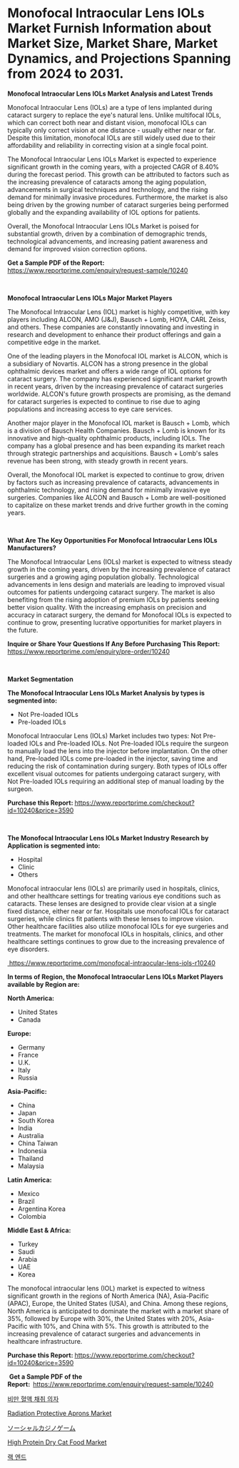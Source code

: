 <p><h1>Monofocal Intraocular Lens IOLs Market Furnish Information about Market Size, Market Share, Market Dynamics, and Projections Spanning from 2024 to 2031.</h1></p><p><strong>Monofocal Intraocular Lens IOLs Market Analysis and Latest Trends</strong></p>
<p><p>Monofocal Intraocular Lens (IOLs) are a type of lens implanted during cataract surgery to replace the eye's natural lens. Unlike multifocal IOLs, which can correct both near and distant vision, monofocal IOLs can typically only correct vision at one distance - usually either near or far. Despite this limitation, monofocal IOLs are still widely used due to their affordability and reliability in correcting vision at a single focal point.</p><p>The Monofocal Intraocular Lens IOLs Market is expected to experience significant growth in the coming years, with a projected CAGR of 8.40% during the forecast period. This growth can be attributed to factors such as the increasing prevalence of cataracts among the aging population, advancements in surgical techniques and technology, and the rising demand for minimally invasive procedures. Furthermore, the market is also being driven by the growing number of cataract surgeries being performed globally and the expanding availability of IOL options for patients.</p><p>Overall, the Monofocal Intraocular Lens IOLs Market is poised for substantial growth, driven by a combination of demographic trends, technological advancements, and increasing patient awareness and demand for improved vision correction options.</p></p>
<p><strong>Get a Sample PDF of the Report:&nbsp;</strong> <a href="https://www.reportprime.com/enquiry/request-sample/10240">https://www.reportprime.com/enquiry/request-sample/10240</a></p>
<p>&nbsp;</p>
<p><strong>Monofocal Intraocular Lens IOLs Major Market Players</strong></p>
<p><p>The Monofocal Intraocular Lens (IOL) market is highly competitive, with key players including ALCON, AMO (J&J), Bausch + Lomb, HOYA, CARL Zeiss, and others. These companies are constantly innovating and investing in research and development to enhance their product offerings and gain a competitive edge in the market.</p><p>One of the leading players in the Monofocal IOL market is ALCON, which is a subsidiary of Novartis. ALCON has a strong presence in the global ophthalmic devices market and offers a wide range of IOL options for cataract surgery. The company has experienced significant market growth in recent years, driven by the increasing prevalence of cataract surgeries worldwide. ALCON's future growth prospects are promising, as the demand for cataract surgeries is expected to continue to rise due to aging populations and increasing access to eye care services.</p><p>Another major player in the Monofocal IOL market is Bausch + Lomb, which is a division of Bausch Health Companies. Bausch + Lomb is known for its innovative and high-quality ophthalmic products, including IOLs. The company has a global presence and has been expanding its market reach through strategic partnerships and acquisitions. Bausch + Lomb's sales revenue has been strong, with steady growth in recent years.</p><p>Overall, the Monofocal IOL market is expected to continue to grow, driven by factors such as increasing prevalence of cataracts, advancements in ophthalmic technology, and rising demand for minimally invasive eye surgeries. Companies like ALCON and Bausch + Lomb are well-positioned to capitalize on these market trends and drive further growth in the coming years.</p></p>
<p>&nbsp;</p>
<p><strong>What Are The Key Opportunities For Monofocal Intraocular Lens IOLs Manufacturers?</strong></p>
<p><p>The Monofocal Intraocular Lens (IOLs) market is expected to witness steady growth in the coming years, driven by the increasing prevalence of cataract surgeries and a growing aging population globally. Technological advancements in lens design and materials are leading to improved visual outcomes for patients undergoing cataract surgery. The market is also benefiting from the rising adoption of premium IOLs by patients seeking better vision quality. With the increasing emphasis on precision and accuracy in cataract surgery, the demand for Monofocal IOLs is expected to continue to grow, presenting lucrative opportunities for market players in the future.</p></p>
<p><strong>Inquire or Share Your Questions If Any Before Purchasing This Report:</strong> <a href="https://www.reportprime.com/enquiry/pre-order/10240">https://www.reportprime.com/enquiry/pre-order/10240</a></p>
<p>&nbsp;</p>
<p><strong>Market Segmentation</strong></p>
<p><strong>The Monofocal Intraocular Lens IOLs Market Analysis by types is segmented into:</strong></p>
<p><ul><li>Not Pre-loaded IOLs</li><li>Pre-loaded IOLs</li></ul></p>
<p><p>Monofocal Intraocular Lens (IOLs) Market includes two types: Not Pre-loaded IOLs and Pre-loaded IOLs. Not Pre-loaded IOLs require the surgeon to manually load the lens into the injector before implantation. On the other hand, Pre-loaded IOLs come pre-loaded in the injector, saving time and reducing the risk of contamination during surgery. Both types of IOLs offer excellent visual outcomes for patients undergoing cataract surgery, with Not Pre-loaded IOLs requiring an additional step of manual loading by the surgeon.</p></p>
<p><strong>Purchase this Report:&nbsp;</strong><a href="https://www.reportprime.com/checkout?id=10240&price=3590">https://www.reportprime.com/checkout?id=10240&price=3590</a></p>
<p>&nbsp;</p>
<p><strong>The Monofocal Intraocular Lens IOLs Market Industry Research by Application is segmented into:</strong></p>
<p><ul><li>Hospital</li><li>Clinic</li><li>Others</li></ul></p>
<p><p>Monofocal intraocular lens (IOLs) are primarily used in hospitals, clinics, and other healthcare settings for treating various eye conditions such as cataracts. These lenses are designed to provide clear vision at a single fixed distance, either near or far. Hospitals use monofocal IOLs for cataract surgeries, while clinics fit patients with these lenses to improve vision. Other healthcare facilities also utilize monofocal IOLs for eye surgeries and treatments. The market for monofocal IOLs in hospitals, clinics, and other healthcare settings continues to grow due to the increasing prevalence of eye disorders.</p></p>
<p><a href="https://www.reportprime.com/monofocal-intraocular-lens-iols-r10240">&nbsp;https://www.reportprime.com/monofocal-intraocular-lens-iols-r10240</a></p>
<p><strong>In terms of Region, the Monofocal Intraocular Lens IOLs Market Players available by Region are:</strong></p>
<p>
    <p> <strong> North America: </strong>
        <ul>
            <li>United States</li>
            <li>Canada</li>
        </ul>
        </p> 
    <p> <strong> Europe: </strong>
        <ul>
            <li>Germany</li>
            <li>France</li>
            <li>U.K.</li>
            <li>Italy</li>
            <li>Russia</li>
        </ul>
        </p> 
    <p> <strong> Asia-Pacific: </strong>
        <ul>
            <li>China</li>
            <li>Japan</li>
            <li>South Korea</li>
            <li>India</li>
            <li>Australia</li>
            <li>China Taiwan</li>
            <li>Indonesia</li>
            <li>Thailand</li>
            <li>Malaysia</li>
        </ul>
        </p> 
    <p> <strong> Latin America: </strong>
        <ul>
            <li>Mexico</li>
            <li>Brazil</li>
            <li>Argentina Korea</li>
            <li>Colombia</li>
        </ul>
        </p> 
    <p> <strong> Middle East & Africa: </strong>
        <ul>
            <li>Turkey</li>
            <li>Saudi</li>
            <li>Arabia</li>
            <li>UAE</li>
            <li>Korea</li>
        </ul>
    </p>
    </p>
<p><p>The monofocal intraocular lens (IOL) market is expected to witness significant growth in the regions of North America (NA), Asia-Pacific (APAC), Europe, the United States (USA), and China. Among these regions, North America is anticipated to dominate the market with a market share of 35%, followed by Europe with 30%, the United States with 20%, Asia-Pacific with 10%, and China with 5%. This growth is attributed to the increasing prevalence of cataract surgeries and advancements in healthcare infrastructure.</p></p>
<p><strong>Purchase this Report: </strong><a href="https://www.reportprime.com/checkout?id=10240&price=3590">https://www.reportprime.com/checkout?id=10240&price=3590</a></p>
<p>&nbsp;<strong>Get a Sample PDF of the Report:&nbsp;&nbsp;</strong><a href="https://www.reportprime.com/enquiry/request-sample/10240">https://www.reportprime.com/enquiry/request-sample/10240</a></p>
<p><strong></strong></p>
<p><p><a href="https://github.com/ROBERTS65DAVID/Market-Research-Report-List-1/blob/main/882529274210.md">비만 혈액 채취 의자</a></p><p><a href="https://github.com/brenzgnarento/Market-Research-Report-List-2/blob/main/radiation-protective-aprons-market.md">Radiation Protective Aprons Market</a></p><p><a href="https://github.com/deonnorth8/Market-Research-Report-List-1/blob/main/816887679329.md">ソーシャルカジノゲーム</a></p><p><a href="https://issuu.com/reportprime-2/docs/high-protein-dry-cat-food-market-size-2030.pptx">High Protein Dry Cat Food Market</a></p><p><a href="https://medium.com/@staceyhilll80/%EB%9E%99-%EC%97%94%EB%93%9C-%EC%8B%9C%EC%9E%A5-%EC%8B%9C%EC%9E%A5-%EC%A0%90%EC%9C%A0%EC%9C%A8-%EC%8B%9C%EC%9E%A5-%EB%8F%99%ED%96%A5-%EB%B0%8F-%EB%AF%B8%EB%9E%98-%EC%84%B1%EC%9E%A5-%ED%83%90%EC%83%89-ff62bcbf99b2">랙 엔드</a></p></p>